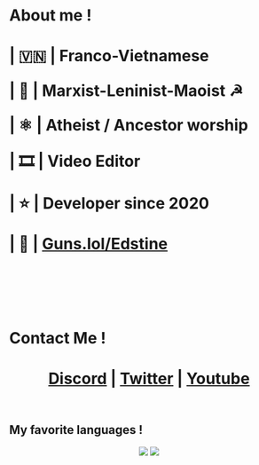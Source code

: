 # About me !

<h1>
<p>| 🇻🇳 | Franco-Vietnamese</p>
<p>| 📕 | Marxist-Leninist-Maoist ☭</p>
<p>| ⚛️ | Atheist / Ancestor worship</p>
<p>| 🎞 | Video Editor</p>
<p>| ⭐ | Developer since 2020</p>
<p>| 🔫 | <a href="https://guns.lol/edstine">Guns.lol/Edstine</a></p>
<br><br>
</h1>




# Contact Me !

<h1 align="center">
  <a href="https://discord.com/users/1032243684516835399">Discord</a> |
  <a href="https://twitter.com/EdstineC">Twitter</a> |
  <a href="https://www.youtube.com/@edstine">Youtube</a>
<br><br>
</h1>



## My favorite languages !

<p align="center">
	<img src="https://img.shields.io/badge/CSHARP-2CCC00?style=for-the-badge&logo=csharp&logoColor=FFFFFF">
	<img src="https://img.shields.io/badge/python-3670A0?style=for-the-badge&logo=python&logoColor=ffdd54">
</p>
